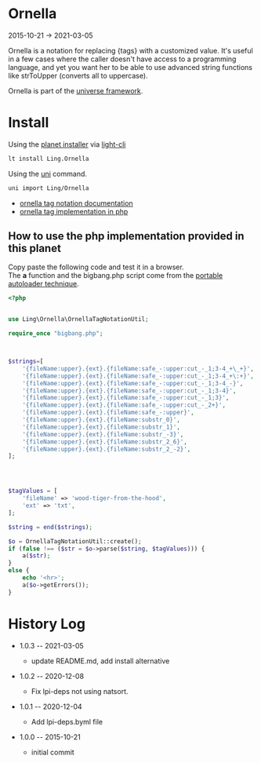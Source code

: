 Ornella
=========================
2015-10-21 -> 2021-03-05






Ornella is a notation for replacing {tags} with a customized value.
It's useful in a few cases where the caller doesn't have access to a programming language, 
and yet you want her to be able to use advanced string functions like strToUpper (converts all to uppercase).  



Ornella is part of the [universe framework](https://github.com/karayabin/universe-snapshot).


Install
==========
Using the [planet installer](https://github.com/lingtalfi/Light_PlanetInstaller) via [light-cli](https://github.com/lingtalfi/Light_Cli)
```bash
lt install Ling.Ornella
```

Using the [uni](https://github.com/lingtalfi/universe-naive-importer) command.
```bash
uni import Ling/Ornella
```



- [ornella tag notation documentation](https://github.com/lingtalfi/ornella/blob/master/ornella-tag-notation.md) 
- [ornella tag implementation in php](https://github.com/lingtalfi/ornella/blob/master/OrnellaTagNotationUtil.php)
 
 
 
 
How to use the php implementation provided in this planet 
-------------------------------------- 


Copy paste the following code and test it in a browser.<br>
The **a** function and the bigbang.php script come from 
the [portable autoloader technique](https://github.com/lingtalfi/TheScientist/blob/master/convention.portableAutoloader.eng.md).


```php
<?php


use Ling\Ornella\OrnellaTagNotationUtil;

require_once "bigbang.php";



$strings=[
    '{fileName:upper}.{ext}.{fileName:safe_-:upper:cut_-_1;3-4_+\_+}',
    '{fileName:upper}.{ext}.{fileName:safe_-:upper:cut_-_1;3-4_+\:+}',
    '{fileName:upper}.{ext}.{fileName:safe_-:upper:cut_-_1;3-4_-}',
    '{fileName:upper}.{ext}.{fileName:safe_-:upper:cut_-_1;3-4}',
    '{fileName:upper}.{ext}.{fileName:safe_-:upper:cut_-_1;3}',
    '{fileName:upper}.{ext}.{fileName:safe_-:upper:cut_-_2+}',
    '{fileName:upper}.{ext}.{fileName:safe_-:upper}',
    '{fileName:upper}.{ext}.{fileName:substr_0}',
    '{fileName:upper}.{ext}.{fileName:substr_1}',
    '{fileName:upper}.{ext}.{fileName:substr_-3}',
    '{fileName:upper}.{ext}.{fileName:substr_2_6}',
    '{fileName:upper}.{ext}.{fileName:substr_2_-2}',
];




$tagValues = [
    'fileName' => 'wood-tiger-from-the-hood',
    'ext' => 'txt',
];

$string = end($strings);

$o = OrnellaTagNotationUtil::create();
if (false !== ($str = $o->parse($string, $tagValues))) {
    a($str);
}
else {
    echo '<hr>';
    a($o->getErrors());
}

```


History Log
===============

- 1.0.3 -- 2021-03-05

    - update README.md, add install alternative

- 1.0.2 -- 2020-12-08

    - Fix lpi-deps not using natsort.

- 1.0.1 -- 2020-12-04

    - Add lpi-deps.byml file

- 1.0.0 -- 2015-10-21

    - initial commit




